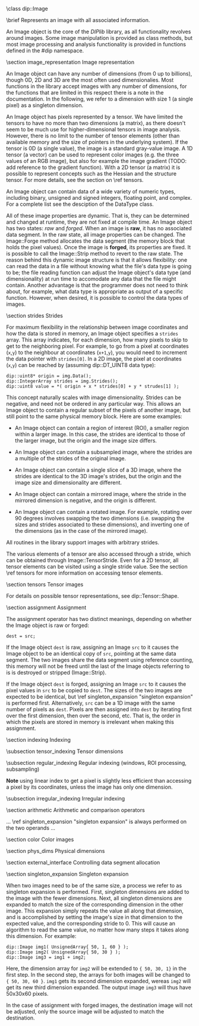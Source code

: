 \class dip::Image

\brief Represents an image with all associated information.

An Image object is the core of the *DIPlib* library, as all functionality
revolves around images. Some image manipulation is provided as class
methods, but most image processing and analysis functionality is provided
in functions defined in the #dip namespace.

[//]: # (--------------------------------------------------------------)

\section image_representation Image representation

An Image object can have any number of dimensions (from 0 up to
billions), though 0D, 2D and 3D are the most often used dimensionalies.
Most functions in the library accept images with any number of
dimensions, for the functions that are limited in this respect there is
a note in the documentation. In the following, we refer to a dimension
with size 1 (a single pixel) as a singleton dimension.

An Image object has pixels represented by a tensor. We have limited the
tensors to have no more than two dimensions (a matrix), as there
doesn't seem to be much use for higher-dimensional tensors in image
analysis. However, there is no limit to the number of tensor elements
(other than available memory and the size of pointers in the underlying
system). If the tensor is 0D (a single value), the image is a standard
gray-value image. A 1D tensor (a vector) can be used to represent color
images (e.g. the three values of an RGB image), but also for example
the image gradient (TODO: add reference to the gradient function). With
a 2D tensor (a matrix) it is possible to represent concepts such as the
Hessian and the structure tensor. For more details, see the section on
\ref tensors.

An Image object can contain data of a wide variety of numeric types,
including binary, unsigned and signed integers, floating point, and
complex. For a complete list see the desciption of the DataType class.

All of these image properties are dynamic. That is, they can be
determined and changed at runtime, they are not fixed at compile time.
An Image object has two states: *raw* and *forged*. When an image is
**raw**, it has no associated data segment. In the raw state, all image
properties can be changed. The Image::Forge method allocates the data
segment (the memory block that holds the pixel values). Once the image
is **forged**, its properties are fixed. It is possible to call the
Image::Strip method to revert to the raw state. The reason behind this
dynamic image structure is that it allows flexibility: one can read the
data in a file without knowing what the file's data type is going to
be; the file reading function can adjust the Image object's data type
(and dimensionality) at run time to accomodate any data that the file
might contain. Another advantage is that the programmer does not need
to think about, for example, what data type is appropriate as output of
a specific function. However, when desired, it is possible to control
the data types of images.

[//]: # (--------------------------------------------------------------)

\section strides Strides

For maximum flexibility in the relationship between image coordinates
and how the data is stored in memory, an Image object specifies a
`strides` array. This array indicates, for each dimension, how many
pixels to skip to get to the neighboring pixel. For example, to go from
a pixel at coordinates (`x`,`y`) to the neighbour at coordinates
(`x+1`,`y`), you would need to increment the data pointer with
`strides[0]`. In a 2D image, the pixel at coordinates (`x`,`y`) can be
reached by (assuming dip::DT_UINT8 data type):

    dip::uint8* origin = img.Data();
    dip::IntegerArray strides = img.Strides();
    dip::uint8 value = *( origin + x * strides[0] + y * strudes[1] );

This concept naturally scales with image dimensionality. Strides can be
negative, and need not be ordered in any particular way. This allows an
Image object to contain a regular subset of the pixels of another
image, but still point to the same physical memory block. Here are some
examples:

  * An Image object can contain a region of interest (ROI), a smaller
  region within a larger image. In this case, the strides are identical
  to those of the larger image, but the origin and the image size
  differs.

  * An Image object can contain a subsampled image, where the strides
  are a multiple of the strides of the original image.

  * An Image object can contain a single slice of a 3D image, where the
  strides are identical to the 3D image's strides, but the origin and
  the image size and dimensionality are different.

  * An Image object can contain a mirrored image, where the stride in
  the mirrored dimension is negative, and the origin is different.

  * An Image object can contain a rotated image. For example, rotating
  over 90 degrees involves swapping the two dimensions (i.e. swapping the
  sizes and strides associated to these dimensions), and inverting one
  of the dimensions (as in the case of the mirrored image).

All routines in the library support images with arbitrary strides.

The various elements of a tensor are also accessed through a stride,
which can be obtained through Image::TensorStride. Even for a 2D
tensor, all tensor elements can be visited using a single stride value.
See the section \ref tensors for more information on accessing tensor
elements.

[//]: # (--------------------------------------------------------------)

\section tensors Tensor images

For details on possible tensor representations, see dip::Tensor::Shape.

[//]: # (--------------------------------------------------------------)

\section assignment Assignment

The assignment operator has two distinct meanings, depending on whether
the Image object is raw or forged:

    dest = src;

If the Image object `dest` is raw, assigning an Image `src` to it causes the
Image object to be an identical copy of `src`, pointing at the same
data segment. The two images share the data segment using reference
counting, this memory will not be freed until the last of the Image
objects referring to is is destroyed or stripped (Image::Strip).

If the Image object `dest` is forged, assigning an Image `src` to it
causes the pixel values in `src` to be copied to `dest`. The sizes of
the two images are expected to be identical, but \ref
singleton_expansion "singleton expansion" is performed first. Alternatively,
`src` can be a 1D image with the same number of pixels as `dest`. Pixels
are then assigned into `dest` by iterating first over the first dimension,
then over the second, etc. That is, the order in which the pixels are
stored in memory is irrelevant when making this assignment.

[//]: # (--------------------------------------------------------------)

\section indexing Indexing


\subsection tensor_indexing Tensor dimensions


\subsection regular_indexing Regular indexing (windows, ROI processing, subsampling)

**Note** using linear index to get a pixel is slightly less efficient than accessing
a pixel by its coordinates, unless the image has only one dimension.


\subsection irregular_indexing Irregular indexing


[//]: # (--------------------------------------------------------------)

\section arithmetic Arithmetic and comparison operators

... \ref singleton_expansion "singleton expansion" is always performed
on the two operands ...


[//]: # (--------------------------------------------------------------)

\section color Color images


[//]: # (--------------------------------------------------------------)

\section phys_dims Physical dimensions


[//]: # (--------------------------------------------------------------)

\section external_interface Controlling data segment allocation


[//]: # (--------------------------------------------------------------)

\section singleton_expansion Singleton expansion

When two images need to be of the same size, a process we refer to as
singleton expansion is performed. First, singleton dimensions are added
to the image with the fewer dimensions. Next, all singleton dimensions
are expanded to match the size of the corresponding dimension in the other
image. This expansion simply repeats the value all along that dimension,
and is accomplished by setting the image's size in that dimension to
the expected value, and the corresponding stride to 0. This will cause
an algorithm to read the same value, no matter how many steps it takes
along this dimension. For example:

    dip::Image img1( UnsignedArray{ 50, 1, 60 } );
    dip::Image img2( UnsignedArray{ 50, 30 } );
    dip::Image img3 = img1 + img2;

Here, the dimension array for `img2` will be extended to `{ 50, 30, 1}`
in the first step. In the second step, the arrays for both images will
be changed to `{ 50, 30, 60 }`. `img1` gets its second dimension expanded,
wereas `img2` will get its new third dimension expanded. The output image
`img3` will thus have 50x30x60 pixels.

In the case of assignment with forged images, the destination image will
not be adjusted, only the source image will be adjusted to match the
destination.
